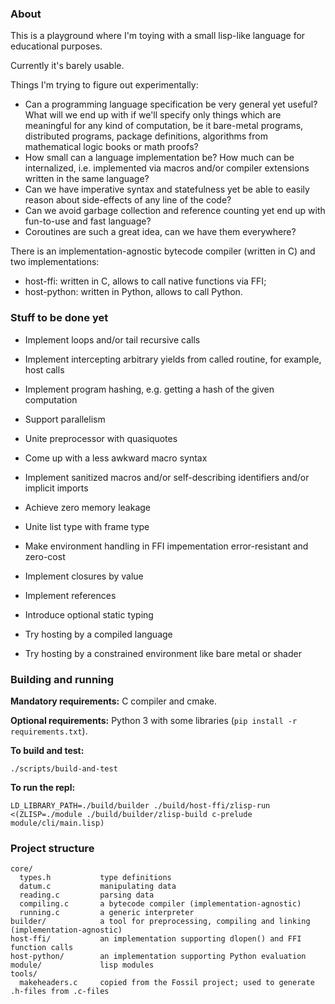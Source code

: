 ### About

This is a playground where I'm toying with a small lisp-like language
for educational purposes.

Currently it's barely usable.

Things I'm trying to figure out experimentally:
- Can a programming language specification be very general yet useful?
  What will we end up with if we'll specify only things which are meaningful
  for any kind of computation, be it bare-metal programs, distributed programs,
  package definitions, algorithms from mathematical logic books or math proofs?
- How small can a language implementation be?
  How much can be internalized, i.e. implemented via macros
  and/or compiler extensions written in the same language?
- Can we have imperative syntax and statefulness
  yet be able to easily reason about side-effects of any line of the code?
- Can we avoid garbage collection and reference counting
  yet end up with fun-to-use and fast language?
- Coroutines are such a great idea, can we have them everywhere?

There is an implementation-agnostic bytecode compiler (written in C)
and two implementations:
- host-ffi: written in C, allows to call native functions via FFI;
- host-python: written in Python, allows to call Python.

### Stuff to be done yet

- Implement loops and/or tail recursive calls
- Implement intercepting arbitrary yields from called routine, for example, host calls
- Implement program hashing, e.g. getting a hash of the given computation
- Support parallelism

- Unite preprocessor with quasiquotes
- Come up with a less awkward macro syntax
- Implement sanitized macros and/or self-describing identifiers and/or implicit imports

- Achieve zero memory leakage
- Unite list type with frame type
- Make environment handling in FFI impementation error-resistant and zero-cost
- Implement closures by value
- Implement references

- Introduce optional static typing

- Try hosting by a compiled language
- Try hosting by a constrained environment like bare metal or shader

### Building and running

**Mandatory requirements:** C compiler and cmake.

**Optional requirements:** Python 3 with some libraries (`pip install -r requirements.txt`).

**To build and test:**
```
./scripts/build-and-test
```

**To run the repl:**
```
LD_LIBRARY_PATH=./build/builder ./build/host-ffi/zlisp-run <(ZLISP=./module ./build/builder/zlisp-build c-prelude module/cli/main.lisp)
```

### Project structure

```
core/
  types.h           type definitions
  datum.c           manipulating data
  reading.c         parsing data
  compiling.c       a bytecode compiler (implementation-agnostic)
  running.c         a generic interpreter
builder/            a tool for preprocessing, compiling and linking (implementation-agnostic)
host-ffi/           an implementation supporting dlopen() and FFI function calls
host-python/        an implementation supporting Python evaluation
module/             lisp modules
tools/
  makeheaders.c     copied from the Fossil project; used to generate .h-files from .c-files
```
